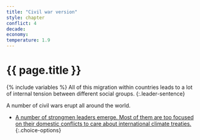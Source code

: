 ```yaml
---
title: "Civil war version"
style: chapter
conflict: 4
decade: 
economy: 
temperature: 1.9
---
```


<h1>{{ page.title }}</h1>

{% include variables %}
All of this migration within countries leads to a lot of internal tension between different social groups.
{:.leader-sentence}

A number of civil wars erupt all around the world.

- [A number of strongmen leaders emerge. Most of them are too focused on their domestic conflicts to care about international climate treaties.](chapter_strongmen.html)
{:.choice-options}
